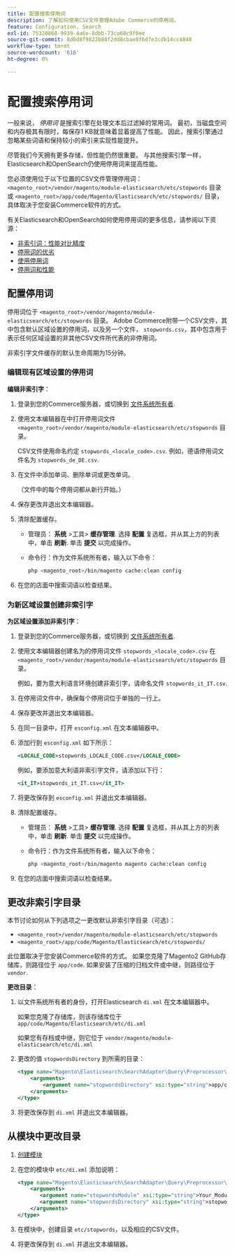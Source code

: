 ```yaml
---
title: 配置搜索停用词
description: 了解如何使用CSV文件管理Adobe Commerce的停用词。
feature: Configuration, Search
exl-id: 75320868-9939-4a6e-8dbb-73ca68c9f0ee
source-git-commit: 8d0d8f9822b88f2dd8cbae8f6d7e3cdb14cc4848
workflow-type: tm+mt
source-wordcount: '616'
ht-degree: 0%

---
```


# 配置搜索停用词

一般来说， _停用词_ 是搜索引擎在处理文本后过滤掉的常用词。 最初，当磁盘空间和内存极其有限时，每保存1 KB就意味着显着提高了性能。 因此，搜索引擎通过忽略某些词语和保持较小的索引来实现性能提升。

尽管我们今天拥有更多存储，但性能仍然很重要。 与其他搜索引擎一样，Elasticsearch和OpenSearch仍使用停用词来提高性能。

您必须使用位于以下位置的CSV文件管理停用词： `<magento_root>/vendor/magento/module-elasticsearch/etc/stopwords` 目录或 `<magento_root>/app/code/Magento/Elasticsearch/etc/stopwords/` 目录，具体取决于您安装Commerce软件的方式。

有关Elasticsearch和OpenSearch如何使用停用词的更多信息，请参阅以下资源：

- [非索引词：性能对比精度](https://www.elastic.co/guide/en/elasticsearch/guide/current/stopwords.html)
- [停用词的优劣](https://www.elastic.co/guide/en/elasticsearch/guide/current/pros-cons-stopwords.html)
- [使用停用词](https://www.elastic.co/guide/en/elasticsearch/guide/current/using-stopwords.html)
- [停用词和性能](https://www.elastic.co/guide/en/elasticsearch/guide/current/stopwords-performance.html)

## 配置停用词

停用词位于 `<magento_root>/vendor/magento/module-elasticsearch/etc/stopwords` 目录。 Adobe Commerce附带一个CSV文件，其中包含默认区域设置的停用词，以及另一个文件， `stopwords.csv`，其中包含用于表示任何区域设置的非其他CSV文件所代表的非停用词。

非索引字文件缓存的默认生命周期为15分钟。

### 编辑现有区域设置的停用词

**编辑非索引字**：

1. 登录到您的Commerce服务器，或切换到 [文件系统所有者](../../installation/prerequisites/file-system/overview.md).
1. 使用文本编辑器在中打开停用词文件 `<magento_root>/vendor/magento/module-elasticsearch/etc/stopwords` 目录。

   CSV文件使用命名约定 `stopwords_<locale_code>.csv`. 例如，德语停用词文件名为 `stopwords_de_DE.csv`.

1. 在文件中添加单词、删除单词或更改单词。

   （文件中的每个停用词都从新行开始。）

1. 保存更改并退出文本编辑器。
1. 清除配置缓存。

   - 管理员： **系统** >工具> **缓存管理**. 选择 **配置** 复选框，并从其上方的列表中，单击 **刷新**. 单击 **提交** 以完成操作。

   - 命令行：作为文件系统所有者，输入以下命令：

     ```bash
     php <magento_root>/bin/magento cache:clean config
     ```

1. 在您的店面中搜索词语以检查结果。

### 为新区域设置创建非索引字

**为区域设置添加非索引字**：

1. 登录到您的Commerce服务器，或切换到 [文件系统所有者](../../installation/prerequisites/file-system/overview.md).

1. 使用文本编辑器创建名为的停用词文件 `stopwords_<locale_code>.csv` 在 `<magento_root>/vendor/magento/module-elasticsearch/etc/stopwords` 目录。

   例如，要为意大利语言环境创建非索引字，请命名文件 `stopwords_it_IT.csv`.

1. 在停用词文件中，确保每个停用词位于单独的一行上。
1. 保存更改并退出文本编辑器。
1. 在同一目录中，打开 `esconfig.xml` 在文本编辑器中。
1. 添加行到 `esconfig.xml` 如下所示：

   ```xml
   <LOCALE_CODE>stopwords_LOCALE_CODE.csv</LOCALE_CODE>
   ```

   例如，要添加意大利语非索引字文件，请添加以下行：

   ```xml
   <it_IT>stopwords_it_IT.csv</it_IT>
   ```

1. 将更改保存到 `esconfig.xml` 并退出文本编辑器。
1. 清除配置缓存。

   - 管理员： **系统** >工具> **缓存管理**. 选择 **配置** 复选框，并从其上方的列表中，单击 **刷新**. 单击 **提交** 以完成操作。

   - 命令行：作为文件系统所有者，输入以下命令：

     ```bash
     php <magento_root>/bin/magento magento cache:clean config
     ```

1. 在您的店面中搜索词语以检查结果。

## 更改非索引字目录

本节讨论如何从下列选项之一更改默认非索引字目录（可选）：

- `<magento_root>/vendor/magento/module-elasticsearch/etc/stopwords`
- `<magento_root>/app/code/Magento/Elasticsearch/etc/stopwords/`

此位置取决于您安装Commerce软件的方式。 如果您克隆了Magento2 GitHub存储库，则路径位于 `app/code`. 如果安装了压缩的归档文件或中继，则路径位于 `vendor`.

**更改目录**：

1. 以文件系统所有者的身份，打开Elasticsearch `di.xml` 在文本编辑器中。

   如果您克隆了存储库，则该存储库位于 `app/code/Magento/Elasticsearch/etc/di.xml`

   如果您有存档或中继，则它位于 `vendor/magento/module-elasticsearch/etc/di.xml`

1. 更改的值 `stopwordsDirectory` 到所需的目录：

   ```xml
   <type name="Magento\Elasticsearch\SearchAdapter\Query\Preprocessor\Stopwords">
       <arguments>
           <argument name="stopwordsDirectory" xsi:type="string">app/code/Magento/Elasticsearch/etc/stopwords</argument>
       </arguments>
   </type>
   ```

1. 将更改保存到 `di.xml` 并退出文本编辑器。

## 从模块中更改目录

1. [创建模块](https://developer.adobe.com/commerce/php/development/build/component-file-structure/)
1. 在您的模块中 `etc/di.xml` 添加说明：

   ```xml
   <type name="Magento\Elasticsearch\SearchAdapter\Query\Preprocessor\Stopwords">
       <arguments>
          <argument name="stopwordsModule" xsi:type="string">Your_Module</argument>
          <argument name="stopwordsDirectory" xsi:type="string">stopwords</argument>
       </arguments>
   </type>
   ```

1. 在模块中，创建目录 `etc/stopwords`，以及相应的CSV文件。

1. 将更改保存到 `di.xml` 并退出文本编辑器。
